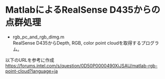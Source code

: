 # MatlabによるRealSense D435からの点群処理

- rgb_pc_and_rgb_dimg.m  
RealSense D435からDepth, RGB, color point cloudを取得するプログラム。  

以下のURLを参考に作成
https://forums.intel.com/s/question/0D50P0000490XiJSAU/matlab-rgb-point-cloud?language=ja
